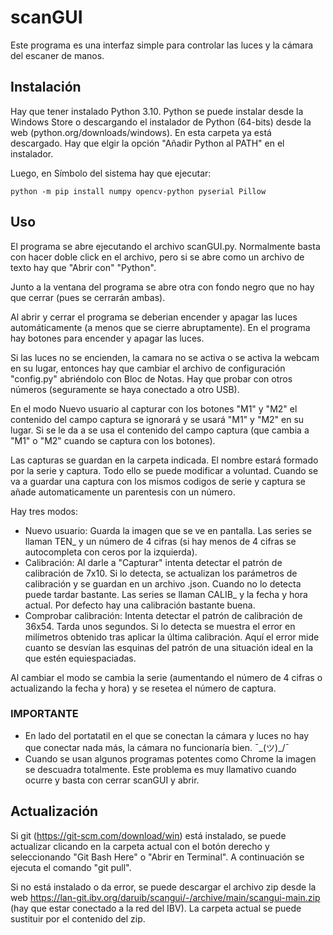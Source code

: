 # scanGUI

Este programa es una interfaz simple para controlar las luces y la cámara del escaner de manos.

## Instalación
Hay que tener instalado Python 3.10.
Python se puede instalar desde la Windows Store o descargando el instalador de Python (64-bits) desde la web (python.org/downloads/windows). En esta carpeta ya está descargado.
Hay que elgir la opción "Añadir Python al PATH" en el instalador.

Luego, en Símbolo del sistema hay que ejecutar:
```
python -m pip install numpy opencv-python pyserial Pillow
```

## Uso

El programa se abre ejecutando el archivo scanGUI.py. Normalmente basta con hacer doble click en el archivo,
pero si se abre como un archivo de texto hay que "Abrir con" "Python".

Junto a la ventana del programa se abre otra con fondo negro que no hay que cerrar (pues se cerrarán ambas).

Al abrir y cerrar el programa se deberian encender y apagar las luces automáticamente (a menos que se cierre abruptamente).
En el programa hay botones para encender y apagar las luces.

Si las luces no se encienden, la camara no se activa o se activa la webcam en su lugar,
entonces hay que cambiar el archivo de configuración "config.py" abriéndolo con Bloc de Notas.
Hay que probar con otros números (seguramente se haya conectado a otro USB).

En el modo Nuevo usuario al capturar con los botones "M1" y "M2" el contenido del campo captura se ignorará y se usará "M1" y "M2" en su lugar.
Si se le da a <Enter> se usa el contenido del campo captura (que cambia a "M1" o "M2" cuando se captura con los botones).

Las capturas se guardan en la carpeta indicada. El nombre estará formado por la serie y captura.
Todo ello se puede modificar a voluntad.
Cuando se va a guardar una captura con los mismos codigos de serie y captura se añade automaticamente un parentesis con un número.

Hay tres modos:

- Nuevo usuario: Guarda la imagen que se ve en pantalla. Las series se llaman TEN_ y un número de 4 cifras
(si hay menos de 4 cifras se autocompleta con ceros por la izquierda).
- Calibración: Al darle a "Capturar" intenta detectar el patrón de calibración de 7x10.
Si lo detecta, se actualizan los parámetros de calibración y se guardan en un archivo .json.
Cuando no lo detecta puede tardar bastante. Las series se llaman CALIB_ y la fecha y hora actual.
Por defecto hay una calibración bastante buena.
- Comprobar calibración: Intenta detectar el patrón de calibración de 36x54. Tarda unos segundos.
Si lo detecta se muestra el error en milímetros obtenido tras aplicar la última calibración.
Aquí el error mide cuanto se desvían las esquinas del patrón de una situación ideal en la que estén equiespaciadas.

Al cambiar el modo se cambia la serie (aumentando el número de 4 cifras o actualizando la fecha y hora)
y se resetea el número de captura.

### IMPORTANTE
- En lado del portatatil en el que se conectan la cámara y luces no hay que conectar nada más, la cámara no funcionaría bien. ¯\_(ツ)_/¯
- Cuando se usan algunos programas potentes como Chrome la imagen se descuadra totalmente. Este problema es muy llamativo cuando ocurre y basta con cerrar scanGUI y abrir.


## Actualización

Si git (https://git-scm.com/download/win) está instalado, se puede actualizar clicando en la carpeta actual con el botón derecho y seleccionando "Git Bash Here" o "Abrir en Terminal".
A continuación se ejecuta el comando "git pull".

Si no está instalado o da error, se puede descargar el archivo zip desde la web https://lan-git.ibv.org/daruib/scangui/-/archive/main/scangui-main.zip (hay que estar conectado a la red del IBV).
La carpeta actual se puede sustituir por el contenido del zip.
